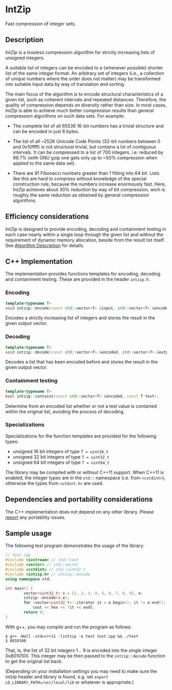 # IntZip
Fast compression of integer sets.

## Description

_IntZip_ is a lossless compression algorithm for strictly increasing lists of unsigned integers.

A suitable list of integers can be encoded to a (whenever possible) shorter list of the same integer format. An arbitrary set of integers (i.e., a collection of unique numbers where the order does not matter) may be transformed into suitable input data by way of translation and sorting.

The main focus of the algorithm is to encode structural characteristics of a given list, such as coherent intervals and repeated distances. Therefore, the quality of compression depends on diversity rather than size. In most cases, _IntZip_ is able to achieve much better compression results than general compression algorithms on such data sets. For example:

* The complete list of all 65536 16-bit numbers has a trivial structure and can be encoded in just 6 bytes.

* The list of all ~252K Unicode Code Points (32-bit numbers between 0 and 0x10ffff) is not structural trivial, but contains a lot of contiguous intervals. It can be compressed to a list of 700 integers, i.e. reduced by 99.7% (with GNU gzip one gets only up to ~50% compression when applied to the same data set).

* There are 91 Fibonacci numbers greater than 1 fitting into 64 bit. Lists like this are hard to compress without knowledge of the special construction rule, because the numbers increase enormously fast. Here, _IntZip_ achieves about 30% reduction by way of bit compression, wich is roughly the same reduction as obtained by general compression algorithms.

## Efficiency considerations

_IntZip_ is designed to provide encoding, decoding and containment testing in each case nearly within a single loop through the given list and without the requirement of dynamic memory allocation, beside from the result list itself. See [Algorithm Description](https://github.com/boethin/intzip/wiki/Algorithm-Description) for details.

## C++ Implementation

The implementation provides functions templates for encoding, decoding and containment testing. These are provided in the header `intzip.h`.

### Encoding

```c++
template<typename T> 
void intzip::encode(const std::vector<T> &input, std::vector<T> &encoded);
```
Encodes a strictly increasing list of integers and stores the result in the given output vector.

### Decoding

```c++
template<typename T> 
void intzip::decode(const std::vector<T> &encoded, std::vector<T> &output);
```
Decodes a list that has been encoded before and stores the result in the given output vector.

### Containment testing

```c++
template<typename T> 
bool intzip::contains(const std::vector<T> &encoded, const T test);
```
Determine from an encoded list whether or not a test value is contained within the original list, avoiding the process of decoding.

### Specializations

Specializations for the function templates are provided for the following types:

* unsigned 16 bit integers of type `T = uint16_t`
* unsigned 32 bit integers of type `T = uint32_t`
* unsigned 64 bit integers of type `T = uint64_t`

The library may be compiled with or without C++11 support. When C++11 is enabled, the integer types are in the `std::` namespace (i.e. from `<cstdint>`), otherwise the types from `<stdint.h>` are used.

## Dependencies and portability considerations

The C++ implementation does not depend on any other library. Please [report](https://github.com/boethin/intzip/issues) any portability issues.

## Sample usage

The following test program demonstrates the usage of the library:

```C++
// test.cpp
#include <iostream> // std::cout
#include <vector> // std::vector
#include <cstdint> // std::uint32_t
#include <intzip.h> // intzip::encode
using namespace std;

int main() {
        vector<uint32_t> v = {1, 2, 3, 4, 5, 6, 7, 8, 9}, e;
        intzip::encode(v,e);
        for (vector<uint32_t>::iterator it = e.begin(); it != e.end(); ++it)
            cout << hex << *it << endl;
        return 0;
}
```

With g++, you may compile and run the program as follows:
```
$ g++ -Wall -std=c++11 -lintzip -o test test.cpp && ./test
$ 8010100
```
That, is, the list of 32 bit integers 1 .. 9 is encoded into the single integer 0x8010100. This integer may be then passed to the  `intzip::decode` function to get the original list back.

(Depending on your installation settings you may need to make sure the intzip header and library is found, e.g. set `export LD_LIBRARY_PATH=/usr/local/lib` or whatever is appropriate.)


